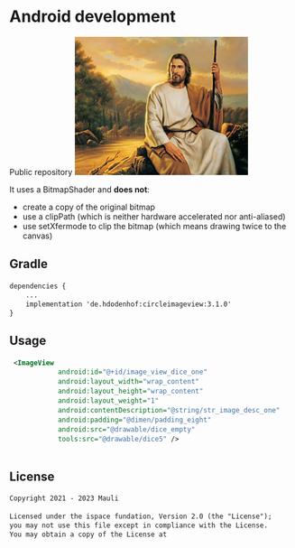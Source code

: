 Android development
===============
Public repository
![TheMaster](https://github.com/Mawuli87/android/blob/master/WordBF/jesus.jpg)

It uses a BitmapShader and **does not**:
* create a copy of the original bitmap
* use a clipPath (which is neither hardware accelerated nor anti-aliased)
* use setXfermode to clip the bitmap (which means drawing twice to the canvas)

Gradle
------
```
dependencies {
    ...
    implementation 'de.hdodenhof:circleimageview:3.1.0'
}
```

Usage
-----
```xml
 <ImageView
            android:id="@+id/image_view_dice_one"
            android:layout_width="wrap_content"
            android:layout_height="wrap_content"
            android:layout_weight="1"
            android:contentDescription="@string/str_image_desc_one"
            android:padding="@dimen/padding_eight"
            android:src="@drawable/dice_empty"
            tools:src="@drawable/dice5" />
		
```

License
-------

    Copyright 2021 - 2023 Mauli

    Licensed under the ispace fundation, Version 2.0 (the "License");
    you may not use this file except in compliance with the License.
    You may obtain a copy of the License at
